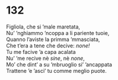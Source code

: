 # 132
  
Figliola, che si ’male maretata,  
Nu’ ’nghiammo ’ncoppa a li pariente tuoie,  
Quanno l’aviste la primma ’mmasciata,  
Che t’era a tene che decive: *none!*  
Tu me facive ’a capa acalata  
Nu’ ’me recive nè *sine*, nè *none*,  
Mo’ che dint’ a su ’mbruoglio si’ ’ancappata  
Trattene ’e ’asci’ tu comme meglio puote.
